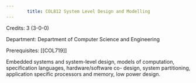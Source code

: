 ```yaml
---
        title: COL812 System Level Design and Modelling
---
```

Credits: 3 (3-0-0)

Department: Department of Computer Science and Engineering

Prerequisites: [[COL719]]

Embedded systems and system-level design, models of computation, specification languages, hardware/software co- design, system partitioning, application specific processors and memory, low power design.